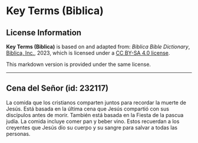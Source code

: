 # Key Terms (Biblica)

## License Information

**Key Terms (Biblica)** is based on and adapted from: _Biblica Bible Dictionary_, [Biblica, Inc.](https://www.biblica.com/), 2023, which is licensed under a [CC BY-SA 4.0 license](https://creativecommons.org/licenses/by-sa/4.0/legalcode.en).

This markdown version is provided under the same license.



--------------------------------

## Cena del Señor (id: 232117)

La comida que los cristianos comparten juntos para recordar la muerte de Jesús. Está basada en la última cena que Jesús compartió con sus discípulos antes de morir. También está basada en la Fiesta de la pascua judía. La comida incluye comer pan y beber vino. Estos recuerdan a los creyentes que Jesús dio su cuerpo y su sangre para salvar a todas las personas.



